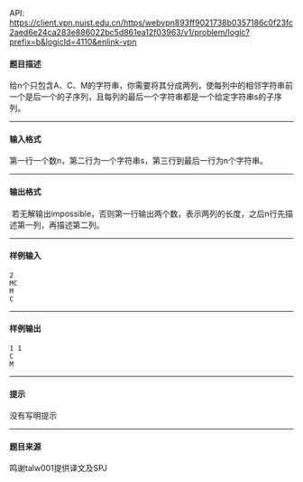 API: https://client.vpn.nuist.edu.cn/https/webvpn893ff9021738b0357186c0f23fc2aed6e24ca283e886022bc5d861ea12f03963/v1/problem/logic?prefix=b&logicId=4110&enlink-vpn

#### 题目描述

给n个只包含A、C、M的字符串，你需要将其分成两列，使每列中的相邻字符串前一个是后一个的子序列，且每列的最后一个字符串都是一个给定字符串s的子序列。

---

#### 输入格式

第一行一个数n，第二行为一个字符串s，第三行到最后一行为n个字符串。

---

#### 输出格式

 若无解输出impossible，否则第一行输出两个数，表示两列的长度，之后n行先描述第一列，再描述第二列。

---

#### 样例输入
```
2
MC
M
C

```

---

#### 样例输出
```
1 1
C
M

```

---

#### 提示

没有写明提示

---

#### 题目来源

鸣谢talw001提供译文及SPJ